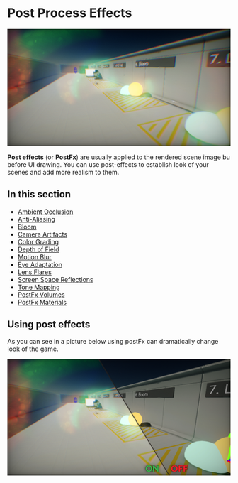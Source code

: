 # Post Process Effects

![Post Process Effects](media/postFx.png)

**Post effects** (or **PostFx**) are usually applied to the rendered scene image bu before UI drawing.
You can use post-effects to establish look of your scenes and add more realism to them.

## In this section

* [Ambient Occlusion](ambient-occlusion.md)
* [Anti-Aliasing](anti-aliasing.md)
* [Bloom](bloom.md)
* [Camera Artifacts](camera-artifacts.md)
* [Color Grading](color-grading.md)
* [Depth of Field](depth-of-field.md)
* [Motion Blur](motion-blur.md)
* [Eye Adaptation](eye-adaptation.md)
* [Lens Flares](lens-flares.md)
* [Screen Space Reflections](screen-space-reflections.md)
* [Tone Mapping](tone-mapping.md)
* [PostFx Volumes](post-fx-volumes.md)
* [PostFx Materials](post-fx-materials.md)

## Using post effects

As you can see in a picture below using postFx can dramatically change look of the game.

![Post Process Effects](media/postFx-compare.png)
